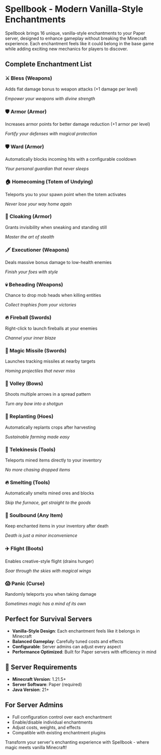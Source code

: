 # Spellbook - Modern Vanilla-Style Enchantments

Spellbook brings 16 unique, vanilla-style enchantments to your Paper server, designed to enhance gameplay without breaking the Minecraft experience. Each enchantment feels like it could belong in the base game while adding exciting new mechanics for players to discover.

## Complete Enchantment List

### ⚔️ Bless (Weapons)

Adds flat damage bonus to weapon attacks (+1 damage per level)

_Empower your weapons with divine strength_

### 🛡️ Armor (Armor)

Increases armor points for better damage reduction (+1 armor per level)

_Fortify your defenses with magical protection_

### 🛡️ Ward (Armor)

Automatically blocks incoming hits with a configurable cooldown

_Your personal guardian that never sleeps_

### 🏠 Homecoming (Totem of Undying)

Teleports you to your spawn point when the totem activates

_Never lose your way home again_

### 🫥 Cloaking (Armor)

Grants invisibility when sneaking and standing still

_Master the art of stealth_

### 🗡️ Executioner (Weapons)

Deals massive bonus damage to low-health enemies

_Finish your foes with style_

### 💀 Beheading (Weapons)

Chance to drop mob heads when killing entities

_Collect trophies from your victories_

### 🔥 Fireball (Swords)

Right-click to launch fireballs at your enemies

_Channel your inner blaze_

### 🎯 Magic Missile (Swords)

Launches tracking missiles at nearby targets

_Homing projectiles that never miss_

### 🏹 Volley (Bows)

Shoots multiple arrows in a spread pattern

_Turn any bow into a shotgun_

### 🌱 Replanting (Hoes)

Automatically replants crops after harvesting

_Sustainable farming made easy_

### 🤏 Telekinesis (Tools)

Teleports mined items directly to your inventory

_No more chasing dropped items_

### 🔥 Smelting (Tools)

Automatically smelts mined ores and blocks

_Skip the furnace, get straight to the goods_

### 👻 Soulbound (Any Item)

Keep enchanted items in your inventory after death

_Death is just a minor inconvenience_

### ✈️ Flight (Boots)

Enables creative-style flight (drains hunger)

_Soar through the skies with magical wings_

### 😱 Panic (Curse)

Randomly teleports you when taking damage

_Sometimes magic has a mind of its own_

## Perfect for Survival Servers

* **Vanilla-Style Design**: Each enchantment feels like it belongs in Minecraft
* **Balanced Gameplay**: Carefully tuned costs and effects
* **Configurable**: Server admins can adjust every aspect
* **Performance Optimized**: Built for Paper servers with efficiency in mind

## 🔧 Server Requirements

* **Minecraft Version**: 1.21.5+
* **Server Software**: Paper (required)
* **Java Version**: 21+

## For Server Admins

* Full configuration control over each enchantment
* Enable/disable individual enchantments
* Adjust costs, weights, and effects
* Compatible with existing enchantment plugins

Transform your server's enchanting experience with Spellbook - where magic meets vanilla Minecraft!
